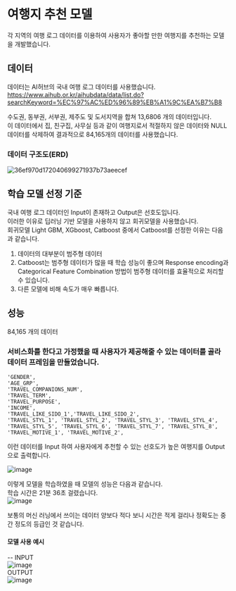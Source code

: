 # 여행지 추천 모델
각 지역의 여행 로그 데이터를 이용하여 사용자가 좋아할 만한 여행지를 추천하는 모델을 개발했습니다.

## 데이터
데이터는 AI허브의 국내 여행 로그 데이터를 사용했습니다.  
https://www.aihub.or.kr/aihubdata/data/list.do?searchKeyword=%EC%97%AC%ED%96%89%EB%A1%9C%EA%B7%B8  

수도권, 동부권, 서부권, 제주도 및 도서지역을 합쳐 13,6806 개의 데이터입니다.  
이 데이터에서 집, 친구집, 사무실 등과 같이 여행지로서 적절하지 않은 데이터와 NULL 데이터를 삭제하여 결과적으로 84,165개의 데이터를 사용했습니다.  

### 데이터 구조도(ERD)
![36ef970d172040699271937b73aeecef](https://github.com/bovo1/-/assets/110110403/4369845e-1764-4d1a-8d2d-a78e84592e1e)

## 학습 모델 선정 기준
국내 여행 로그 데이터인 Input이 존재하고 Output은 선호도입니다.  
이러한 이유로 딥러닝 기반 모델을 사용하지 않고 회귀모델을 사용했습니다.  
회귀모델 Light GBM, XGboost, Catboost 중에서 Catboost를 선정한 이유는 다음과 같습니다.  

1. 데이터의 대부분이 범주형 데이터
2. Catboost는 범주형 데이터가 많을 때 학습 성능이 좋으며 Response encoding과 Categorical Feature Combination 방법이 범주형 데이터를 효율적으로 처리할 수 있습니다.
3. 다른 모델에 비해 속도가 매우 빠릅니다.

## 성능
84,165 개의 데이터  
### 서비스화를 한다고 가정했을 때 사용자가 제공해줄 수 있는 데이터를 골라 데이터 프레임을 만들었습니다.
   
    'GENDER',  
    'AGE_GRP',  
    'TRAVEL_COMPANIONS_NUM',   
    'TRAVEL_TERM',  
    'TRAVEL_PURPOSE',  
    'INCOME',  
    'TRAVEL_LIKE_SIDO_1','TRAVEL_LIKE_SIDO_2',  
    'TRAVEL_STYL_1', 'TRAVEL_STYL_2', 'TRAVEL_STYL_3', 'TRAVEL_STYL_4', 'TRAVEL_STYL_5', 'TRAVEL_STYL_6', 'TRAVEL_STYL_7', 'TRAVEL_STYL_8',  
    'TRAVEL_MOTIVE_1', 'TRAVEL_MOTIVE_2',  

이런 데이터를 Input 하여 사용자에게 추천할 수 있는 선호도가 높은 여행지를 Output 으로 출력합니다.  

![image](https://github.com/bovo1/-/assets/110110403/591a4f4b-a19d-42d8-a0ce-76a62f0ee683)  

이렇게 모델을 학습하였을 때 모델의 성능은 다음과 같습니다.  
학습 시간은 21분 36초 걸렸습니다.  
![image](https://github.com/bovo1/-/assets/110110403/f755476b-f40b-493f-933d-c7e02fdac5fb)  

보통의 머신 러닝에서 쓰이는 데이터 양보다 적다 보니 시간은 적게 걸리나 정확도는 중간 정도의 등급인 것 같습니다.  


#### 모델 사용 예시  
--
INPUT  
![image](https://github.com/bovo1/-/assets/110110403/2c7cae0a-ef86-4241-abfe-bc4942d8c4cc)  
OUTPUT  
![image](https://github.com/bovo1/-/assets/110110403/ea8d31ba-7083-4fb4-9bb2-27820c75b024)  



   

